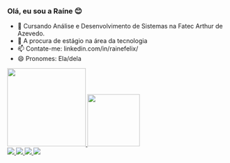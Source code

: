 ### Olá, eu sou a Raíne 😊


- 🌱 Cursando Análise e Desenvolvimento de Sistemas na Fatec Arthur de Azevedo.
- 👀  A procura de estágio na área da tecnologia
- 📫 Contate-me: linkedin.com/in/rainefelix/
- 😄 Pronomes: Ela/dela


<div align="left">
  <a href="https://github.com/rainefelix">
  <img height="180em" src="https://github-readme-stats.vercel.app/api?username=rainefelix&show_icons=true&theme=radical&include_all_commits=true&count_private=true"/>
  <img height="120em" src="https://github-readme-stats.vercel.app/api/top-langs/?username=rainefelix&layout=compact&langs_count=7&theme=radical"/>
    
</div>
  
<div>
  <a href="https://discord.com/users/665365220050337803">
  <img src="https://img.shields.io/badge/-Discord-%236666ff?style=for-the-badge&logo=Discord&logoColor=white">
  </a>
  <a href="https://www.instagram.com/rainefelixx/">
  <img src="https://img.shields.io/badge/-Instagram-%23ff3399?style=for-the-badge&logo=instagram&logoColor=white">
  </a>
  <a href="mailto:raine.contato@gmail.com">
  <img src="https://img.shields.io/badge/-Email-%23ff4d4d?style=for-the-badge&logo=gmail&logoColor=white">
  <a href="https://www.linkedin.com/in/rainefelix" target="_blank"><img src="https://img.shields.io/badge/-LinkedIn-%230077B5?style=for-the-badge&logo=linkedin&logoColor=white" target="_blank"></a> 
  </a>
</div>
